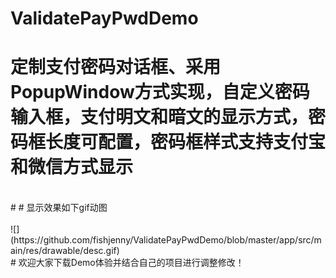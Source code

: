 # ValidatePayPwdDemo
# 定制支付密码对话框、采用PopupWindow方式实现，自定义密码输入框，支付明文和暗文的显示方式，密码框长度可配置，密码框样式支持支付宝和微信方式显示
<br>
# #  显示效果如下gif动图
<br>
<br>
 ![](https://github.com/fishjenny/ValidatePayPwdDemo/blob/master/app/src/main/res/drawable/desc.gif)
 <br>
 # 欢迎大家下载Demo体验并结合自己的项目进行调整修改！


